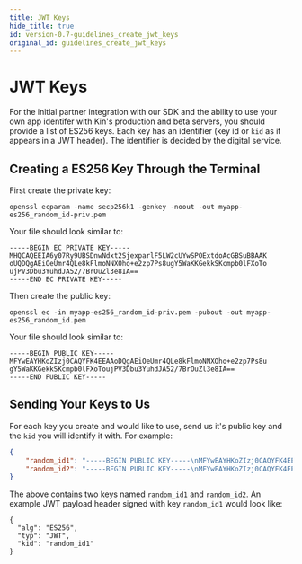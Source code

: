 ```yaml
---
title: JWT Keys
hide_title: true
id: version-0.7-guidelines_create_jwt_keys
original_id: guidelines_create_jwt_keys
---
```


# JWT Keys

For the initial partner integration with our SDK and the ability to use your own app identifer with Kin's production and beta servers, you should provide a list of ES256 keys.
Each key has an identifier (key id or `kid` as it appears in a JWT header). The identifier is decided by the digital service.

## Creating a ES256 Key Through the Terminal

First create the private key:
```
openssl ecparam -name secp256k1 -genkey -noout -out myapp-es256_random_id-priv.pem
```
Your file should look similar to:
```
-----BEGIN EC PRIVATE KEY-----
MHQCAQEEIA6y07Ry9UBSDnwNdxt2SjexparlF5LW2cUYwSPOExtdoAcGBSuBBAAK
oUQDQgAEiOeUmr4QLe8kFlmoNNXOho+e2zp7Ps8ugY5WaKKGekkSKcmpb0lFXoTo
ujPV3Dbu3YuhdJA52/7BrOuZl3e8IA==
-----END EC PRIVATE KEY-----
```

Then create the public key:
```
openssl ec -in myapp-es256_random_id-priv.pem -pubout -out myapp-es256_random_id.pem
```
Your file should look similar to:
```
-----BEGIN PUBLIC KEY-----
MFYwEAYHKoZIzj0CAQYFK4EEAAoDQgAEiOeUmr4QLe8kFlmoNNXOho+e2zp7Ps8u
gY5WaKKGekkSKcmpb0lFXoToujPV3Dbu3YuhdJA52/7BrOuZl3e8IA==
-----END PUBLIC KEY-----
```

## Sending Your Keys to Us

For each key you create and would like to use, send us it's public key and the `kid` you will identify it with.
For example:
```json
{
    "random_id1": "-----BEGIN PUBLIC KEY-----\nMFYwEAYHKoZIzj0CAQYFK4EEAAoDQgAE7ZMH+00RvGSUtKqrjpPTapOKZUZ3aJik\nUhiT8JAoKue/yfA9WK23JAHD07jUqt1bIq7V2wwo6ZzZ5mr6VU4FOw==\n-----END PUBLIC KEY-----\n",
    "random_id2": "-----BEGIN PUBLIC KEY-----\nMFYwEAYHKoZIzj0CAQYFK4EEAAoDQgAE56gpcf3QRfLHDk0fNzZ4fzUHOHtxChuM\nrFc5zHsbx2RNnAWFiBShkrkm1iDeq6sTfCI2V13P0o2Ht4Ywl3pfAg==\n-----END PUBLIC KEY-----\n"
}
```

The above contains two keys named `random_id1` and `random_id2`. An example JWT payload header signed with key `random_id1` would look like:
```
{
  "alg": "ES256",
  "typ": "JWT",
  "kid": "random_id1"
}
```

